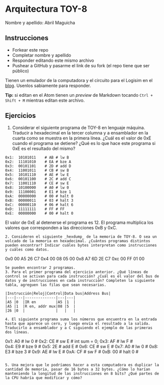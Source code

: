 # Arquitectura TOY-8

Nombre y apellido: Abril Maguicha

## Instrucciones

- Forkear este repo
- Completar nombre y apellido
- Responder editando este mismo archivo
- Pushear a GitHub y pasarme el link de su fork (el repo tiene que ser público)


Tienen un emulador de la computadora y el circuito para el Logisim en el [blog](https://la35.net/orga/emulador.html). Usenlos sabiamente para responder.

**Tip:** si editan en el Atom tienen un _preview_ de Markdown tocando `Ctrl + Shift + M` mientras editan este archivo.
## Ejercicios

1. Considerar el siguiente programa de TOY-8 en lenguaje máquina. Traducir a hexadecimal en la tercer columna y a ensamblador en la cuarta como se muestra en la primera línea. ¿Cuál es el valor de 0xE cuando el programa se detiene? ¿Qué es lo que hace este programa si 0xE es el resultado del mismo?

```
0x1:  10101011    # AB # lw B
0x2:  11101010    # EA # bze A
0x3:  00101101    # 2D # add D
0x4:  11001011    # CB # sw B
0x5:  10101110    # AE # lw E
0x6:  00101100    # 2C # add C
0x7:  11001110    # CE # sw E
0x8:  10100000    # A0 # lw 0
0x9:  11100001    # E1 # bze 1
0xA:  00000000    # 00 # halt 0
0xB:  00000011    # 03 # halt 3
0xC:  00000110    # 06 # halt 6
0xD:  11111111    # FF # FF
0xE:  00000000    # 00 # halt 0
```
El valor de 0xE al detenerse el programa es 12. El programa multiplica los valores que corresponden a las direcciones 0xB y 0xC.
```
2. Consideren el siguiente _hexdump_ de la memoria de TOY-8. O sea un volcado de la memoria en hexadecimal. ¿Cuántos programas distintos pueden encontrar? Indicar cuáles bytes interpretan como instrucciones y cuáles como datos.

```
0x0   00 A5 26 C7
0x4   00 08 05 00
0x8   A7 6D 2E C7
0xc   00 FF 01 00
```
Se pueden encontrar 2 programas. 
3. Para el primer programa del ejercicio anterior. ¿Qué líneas de control se activan para cada instrucción? ¿Cuál es el valor del bus de datos y de instrucciones en cada instrucción? Completen la siguiente tabla, agreguen las filas que sean necesarias.

|Instrucción|Reloj|Control|Data bus|Address Bus|
|---|---|--------------|---|---|
|A5 |0  |IR en         |A5 |1  |
|A5 |1  |R en, addr mux|08 |5  |
|26 |0  |              |   |   |

4. El siguiente programa suma los números que encuentra en la entrada hasta que aparece un cero, y luego envía el resultado a la salida. Traducirlo a ensamblador y a C siguiendo el ejemplo de las primeras dos líneas.

```
0x1:  A0   #  lw 0  #
0x2:  CE   #  sw E  #  int sum = 0;
0x3:  AF   #  lw F  #  
0x4:  E9   #  bze 9 #
0x5:  2E   #  add E #
0x6:  CE   #  sw E  #
0x7:  A0   #  lw 0  #
0x8:  E3   #  bze 3 #
0x9:  AE   #  lw E  #
0xA:  CF   #  sw F  #
0xB:  00   # halt 0 #
```

5. Una mejora que le podríamos hacer a esta computadora es duplicar la cantidad de memoria, pasar de 16 bytes a 32 bytes. ¿Cómo lo harían manteniendo la longitud de las instrucciones en 8 bits? ¿Qué partes de la CPU habría que modificar y cómo?
